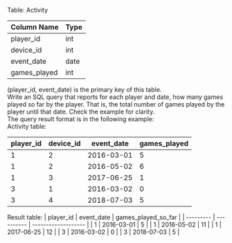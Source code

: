 Table: Activity  

|  Column Name  |  Type  |
| ------------  |  ----  |
|  player_id    |  int   |
|  device_id    |  int   |
|  event_date   |  date  |
|  games_played |  int   |

(player_id, event_date) is the primary key of this table.  
Write an SQL query that reports for each player and date, how many games played so far by the player. That is, the total number 
of games played by the player until that date. Check the example for clarity.  
The query result format is in the following example:  
Activity table:  

| player_id | device_id | event_date | games_played |
| --------- | --------- | ---------- | ------------ |
| 1         | 2         | 2016-03-01 | 5            |
| 1         | 2         | 2016-05-02 | 6            |
| 1         | 3         | 2017-06-25 | 1            |
| 3         | 1         | 2016-03-02 | 0            |
| 3         | 4         | 2018-07-03 | 5            |

Result table:
| player_id | event_date | games_played_so_far |
| --------- | ---------- | ------------------- |
| 1         | 2016-03-01 | 5                   |
| 1         | 2016-05-02 | 11                  |
| 1         | 2017-06-25 | 12                  |
| 3         | 2016-03-02 | 0                   |
| 3         | 2018-07-03 | 5                   |




